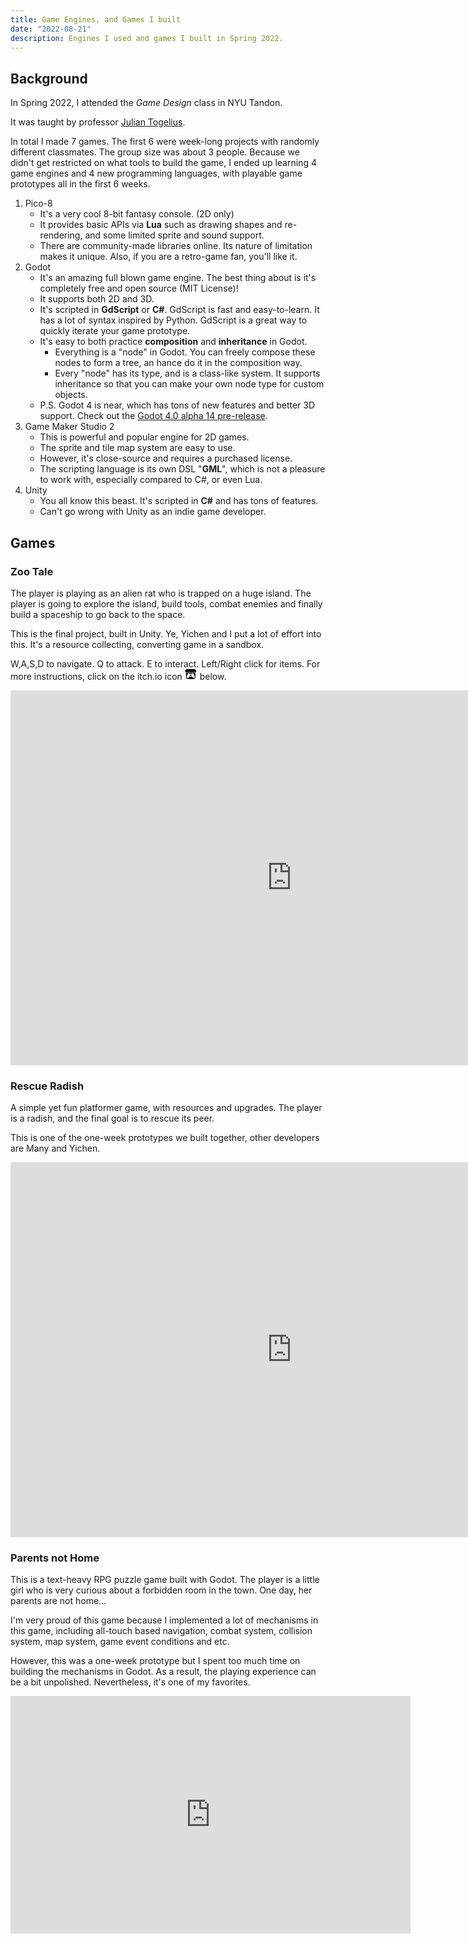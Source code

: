 ```yaml
---
title: Game Engines, and Games I built
date: "2022-08-21"
description: Engines I used and games I built in Spring 2022.
---
```


## Background

In Spring 2022, I attended the _Game Design_ class in
NYU Tandon.

It was taught by professor [Julian Togelius](https://engineering.nyu.edu/faculty/julian-togelius).

In total I made 7 games. The first 6 were week-long projects with
randomly different classmates. The group size was about 3 people.
Because we didn't get restricted on what tools to build the game,
I ended up learning 4 game engines and 4 new programming languages,
with playable game prototypes all in the first 6 weeks.

1. Pico-8
   - It's a very cool 8-bit fantasy console. (2D only)
   - It provides basic APIs via **Lua** such as drawing shapes and re-rendering, and some limited sprite and sound support.
   - There are community-made libraries online. Its nature of limitation makes it unique.
     Also, if you are a retro-game fan, you'll like it.
2. Godot
   - It's an amazing full blown game engine. The best thing about is it's completely free and open source (MIT License)!
   - It supports both 2D and 3D.
   - It's scripted in **GdScript** or **C#**. GdScript is fast and easy-to-learn. It has a lot of syntax inspired by Python. GdScript is a great way to quickly iterate your game prototype.
   - It's easy to both practice **composition** and **inheritance** in Godot.
     - Everything is a "node" in Godot. You can freely compose these nodes to form a tree, an hance do it in the composition way.
     - Every "node" has its type, and is a class-like system. It supports inheritance so that you can make your own node type for custom objects.
   - P.S. Godot 4 is near, which has tons of new features and better 3D support. Check out the [Godot 4.0 alpha 14 pre-release](https://godotengine.org/article/dev-snapshot-godot-4-0-alpha-14).
3. Game Maker Studio 2
   - This is powerful and popular engine for 2D games.
   - The sprite and tile map system are easy to use.
   - However, it's close-source and requires a purchased license.
   - The scripting language is its own DSL "**GML**", which is not a pleasure to work with, especially compared to C#, or even Lua.
4. Unity
   - You all know this beast. It's scripted in **C#** and has tons of features.
   - Can't go wrong with Unity as an indie game developer.

## Games

### Zoo Tale

The player is playing as an alien rat who is trapped on a huge island.
The player is going to explore the island, build tools, combat enemies and finally
build a spaceship to go back to the space.

This is the final project, built in Unity. Ye, Yichen and I put a lot of effort into this.
It's a resource collecting, converting game in a sandbox.

W,A,S,D to navigate. Q to attack. E to interact. Left/Right click for items.
For more instructions, click on the itch.io icon
<svg style="display: inline" width="20" version="1.1" height="17" class="svgicon icon_itchio_new" viewBox="0 0 262.728 235.452" aria-hidden="" role="img"><path d="M31.99 1.365C21.287 7.72.2 31.945 0 38.298v10.516C0 62.144 12.46 73.86 23.773 73.86c13.584 0 24.902-11.258 24.903-24.62 0 13.362 10.93 24.62 24.515 24.62 13.586 0 24.165-11.258 24.165-24.62 0 13.362 11.622 24.62 25.207 24.62h.246c13.586 0 25.208-11.258 25.208-24.62 0 13.362 10.58 24.62 24.164 24.62 13.585 0 24.515-11.258 24.515-24.62 0 13.362 11.32 24.62 24.903 24.62 11.313 0 23.773-11.714 23.773-25.046V38.298c-.2-6.354-21.287-30.58-31.988-36.933C180.118.197 157.056-.005 122.685 0c-34.37.003-81.228.54-90.697 1.365zm65.194 66.217a28.025 28.025 0 0 1-4.78 6.155c-5.128 5.014-12.157 8.122-19.906 8.122a28.482 28.482 0 0 1-19.948-8.126c-1.858-1.82-3.27-3.766-4.563-6.032l-.006.004c-1.292 2.27-3.092 4.215-4.954 6.037a28.5 28.5 0 0 1-19.948 8.12c-.934 0-1.906-.258-2.692-.528-1.092 11.372-1.553 22.24-1.716 30.164l-.002.045c-.02 4.024-.04 7.333-.06 11.93.21 23.86-2.363 77.334 10.52 90.473 19.964 4.655 56.7 6.775 93.555 6.788h.006c36.854-.013 73.59-2.133 93.554-6.788 12.883-13.14 10.31-66.614 10.52-90.474-.022-4.596-.04-7.905-.06-11.93l-.003-.045c-.162-7.926-.623-18.793-1.715-30.165-.786.27-1.757.528-2.692.528a28.5 28.5 0 0 1-19.948-8.12c-1.862-1.822-3.662-3.766-4.955-6.037l-.006-.004c-1.294 2.266-2.705 4.213-4.563 6.032a28.48 28.48 0 0 1-19.947 8.125c-7.748 0-14.778-3.11-19.906-8.123a28.025 28.025 0 0 1-4.78-6.155 27.99 27.99 0 0 1-4.736 6.155 28.49 28.49 0 0 1-19.95 8.124c-.27 0-.54-.012-.81-.02h-.007c-.27.008-.54.02-.813.02a28.49 28.49 0 0 1-19.95-8.123 27.992 27.992 0 0 1-4.736-6.155zm-20.486 26.49l-.002.01h.015c8.113.017 15.32 0 24.25 9.746 7.028-.737 14.372-1.105 21.722-1.094h.006c7.35-.01 14.694.357 21.723 1.094 8.93-9.747 16.137-9.73 24.25-9.746h.014l-.002-.01c3.833 0 19.166 0 29.85 30.007L210 165.244c8.504 30.624-2.723 31.373-16.727 31.4-20.768-.773-32.267-15.855-32.267-30.935-11.496 1.884-24.907 2.826-38.318 2.827h-.006c-13.412 0-26.823-.943-38.318-2.827 0 15.08-11.5 30.162-32.267 30.935-14.004-.027-25.23-.775-16.726-31.4L46.85 124.08c10.684-30.007 26.017-30.007 29.85-30.007zm45.985 23.582v.006c-.02.02-21.863 20.08-25.79 27.215l14.304-.573v12.474c0 .584 5.74.346 11.486.08h.006c5.744.266 11.485.504 11.485-.08v-12.474l14.304.573c-3.928-7.135-25.79-27.215-25.79-27.215v-.006l-.003.002z"></path></svg>
below.

<iframe frameborder="0" src="https://itch.io/embed-upload/5776813?color=333333" allowfullscreen="" width="900" height="600"><a href="https://yalexublue.itch.io/escape-death-isle">Play Zoo Tale on itch.io</a></iframe>

### Rescue Radish

A simple yet fun platformer game, with resources and upgrades.
The player is a radish, and the final goal is to rescue its peer.

This is one of the one-week prototypes we built together, other developers are Many and Yichen.

<iframe frameborder="0" src="https://itch.io/embed-upload/5319054?color=b8e2f2" allowfullscreen="" width="900" height="600"><a href="https://powerfulduck.itch.io/rescue-radish">Play Rescue Radish on itch.io</a></iframe>

### Parents not Home

This is a text-heavy RPG puzzle game built with Godot.
The player is a little girl who is very curious about a forbidden room
in the town. One day, her parents are not home...

I'm very proud of this game because I implemented a lot of mechanisms in this game,
including all-touch based navigation, combat system, collision system,
map system, game event conditions and etc.

However, this was a one-week prototype but I spent too much time
on building the mechanisms in Godot. As a result, the playing experience
can be a bit unpolished. Nevertheless, it's one of my favorites.

<iframe frameborder="0" src="https://itch.io/embed-upload/5364938?color=333333" allowfullscreen="" width="640" height="380"><a href="https://yuyueshihaoren.itch.io/parents-not-home">Play Parents Not Home (Touch friendly) on itch.io</a></iframe>
